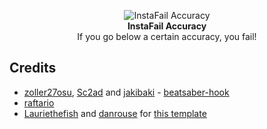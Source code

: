 <p align="center">
  <img src="https://github.com/IsGabriellaCurious/BTSYeeter/blob/master/cover-small.png" alt="InstaFail Accuracy" /> <br>
  <b>InstaFail Accuracy</b></br>
  If you go below a certain accuracy, you fail!
</p>

## Credits

* [zoller27osu](https://github.com/zoller27osu), [Sc2ad](https://github.com/Sc2ad) and [jakibaki](https://github.com/jakibaki) - [beatsaber-hook](https://github.com/sc2ad/beatsaber-hook)
* [raftario](https://github.com/raftario)
* [Lauriethefish](https://github.com/Lauriethefish) and [danrouse](https://github.com/danrouse) for [this template](https://github.com/Lauriethefish/quest-mod-template)
